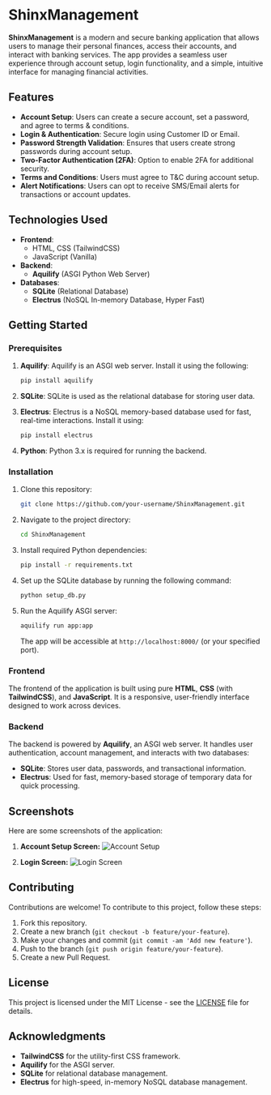 
# ShinxManagement

**ShinxManagement** is a modern and secure banking application that allows users to manage their personal finances, access their accounts, and interact with banking services. The app provides a seamless user experience through account setup, login functionality, and a simple, intuitive interface for managing financial activities.

## Features

- **Account Setup**: Users can create a secure account, set a password, and agree to terms & conditions.
- **Login & Authentication**: Secure login using Customer ID or Email.
- **Password Strength Validation**: Ensures that users create strong passwords during account setup.
- **Two-Factor Authentication (2FA)**: Option to enable 2FA for additional security.
- **Terms and Conditions**: Users must agree to T&C during account setup.
- **Alert Notifications**: Users can opt to receive SMS/Email alerts for transactions or account updates.

## Technologies Used

- **Frontend**:
  - HTML, CSS (TailwindCSS)
  - JavaScript (Vanilla)
- **Backend**:
  - **Aquilify** (ASGI Python Web Server)
- **Databases**:
  - **SQLite** (Relational Database)
  - **Electrus** (NoSQL In-memory Database, Hyper Fast)

## Getting Started

### Prerequisites

1. **Aquilify**: Aquilify is an ASGI web server. Install it using the following:
   ```bash
   pip install aquilify
   ```

2. **SQLite**: SQLite is used as the relational database for storing user data.
   
3. **Electrus**: Electrus is a NoSQL memory-based database used for fast, real-time interactions. Install it using:
   ```bash
   pip install electrus
   ```

4. **Python**: Python 3.x is required for running the backend.
   
### Installation

1. Clone this repository:
   ```bash
   git clone https://github.com/your-username/ShinxManagement.git
   ```

2. Navigate to the project directory:
   ```bash
   cd ShinxManagement
   ```

3. Install required Python dependencies:
   ```bash
   pip install -r requirements.txt
   ```

4. Set up the SQLite database by running the following command:
   ```bash
   python setup_db.py
   ```

5. Run the Aquilify ASGI server:
   ```bash
   aquilify run app:app
   ```

   The app will be accessible at `http://localhost:8000/` (or your specified port).

### Frontend

The frontend of the application is built using pure **HTML**, **CSS** (with **TailwindCSS**), and **JavaScript**. It is a responsive, user-friendly interface designed to work across devices.

### Backend

The backend is powered by **Aquilify**, an ASGI web server. It handles user authentication, account management, and interacts with two databases:

- **SQLite**: Stores user data, passwords, and transactional information.
- **Electrus**: Used for fast, memory-based storage of temporary data for quick processing.

## Screenshots

Here are some screenshots of the application:

1. **Account Setup Screen:**
   ![Account Setup](assets/account-setup.png)

2. **Login Screen:**
   ![Login Screen](assets/login-screen.png)

## Contributing

Contributions are welcome! To contribute to this project, follow these steps:

1. Fork this repository.
2. Create a new branch (`git checkout -b feature/your-feature`).
3. Make your changes and commit (`git commit -am 'Add new feature'`).
4. Push to the branch (`git push origin feature/your-feature`).
5. Create a new Pull Request.

## License

This project is licensed under the MIT License - see the [LICENSE](LICENSE) file for details.

## Acknowledgments

- **TailwindCSS** for the utility-first CSS framework.
- **Aquilify** for the ASGI server.
- **SQLite** for relational database management.
- **Electrus** for high-speed, in-memory NoSQL database management.
